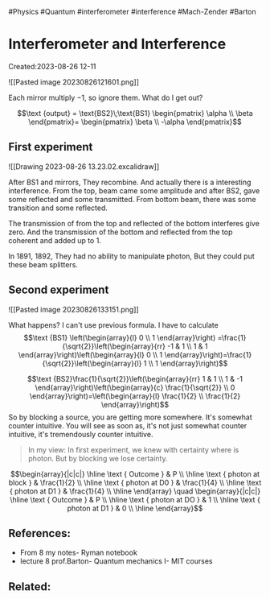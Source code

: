 
#Physics #Quantum #interferometer #interference #Mach-Zender #Barton 

# Interferometer and Interference
Created:2023-08-26 12-11




![[Pasted image 20230826121601.png]]

Each mirror multiply $-1$, so ignore them. What do I get out?

$$\text {output} = \text{BS2}\;\text{BS1} \begin{pmatrix} \alpha \\ \beta \end{pmatrix}= \begin{pmatrix} \beta \\ -\alpha \end{pmatrix}$$

## First experiment



![[Drawing 2023-08-26 13.23.02.excalidraw]]

After BS1 and mirrors, They recombine. And actually there is a interesting interference. From the top, beam came some amplitude and after BS2, gave some reflected and some transmitted. From bottom beam, there was some transition and some reflected. 

The transmission of from the top and reflected of the bottom interferes give zero. And the transmission of the bottom and reflected from the top coherent and added up to 1.

In 1891, 1892, They had no ability to manipulate photon, But they could put these beam splitters.

## Second experiment
![[Pasted image 20230826133151.png]]

What happens? I can't use previous formula. I have to calculate
$$\text {BS1} \left(\begin{array}{l}
0 \\
1
\end{array}\right) =\frac{1}{\sqrt{2}}\left(\begin{array}{rr}
-1 & 1 \\
1 & 1
\end{array}\right)\left(\begin{array}{l}
0 \\
1
\end{array}\right)=\frac{1}{\sqrt{2}}\left(\begin{array}{l}
1 \\
1
\end{array}\right)$$

$$\text {BS2}\frac{1}{\sqrt{2}}\left(\begin{array}{rr}
1 & 1 \\
1 & -1
\end{array}\right)\left(\begin{array}{c}
\frac{1}{\sqrt{2}} \\
0
\end{array}\right)=\left(\begin{array}{l}
\frac{1}{2} \\
\frac{1}{2}
\end{array}\right)$$
So by blocking a source, you are getting more somewhere. It's somewhat counter intuitive. You will see as soon as, it's not just somewhat counter intuitive, it's tremendously counter intuitive.

> In my view: In first experiment, we knew with certainty where is photon. But by blocking we lose certainty.


$$\begin{array}{|c|c|}
\hline \text { Outcome } & P \\
\hline \text { photon at block } & \frac{1}{2} \\
\hline \text { photon at D0 } & \frac{1}{4} \\
\hline \text { photon at D1 } & \frac{1}{4} \\
\hline
\end{array} \quad \begin{array}{|c|c|}
\hline \text { Outcome } & P \\
\hline \text { photon at DO } & 1 \\
\hline \text { photon at D1 } & 0 \\
\hline
\end{array}$$

## References:

- From 8 my notes- Ryman notebook
- lecture 8 prof.Barton- Quantum mechanics I- MIT courses
## Related:



